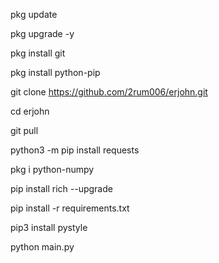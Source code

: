 pkg update

pkg upgrade -y

pkg install git

pkg install python-pip

git clone https://github.com/2rum006/erjohn.git

cd erjohn

git pull

python3 -m pip install requests

pkg i python-numpy

pip install rich --upgrade

pip install -r requirements.txt

pip3 install pystyle

python main.py